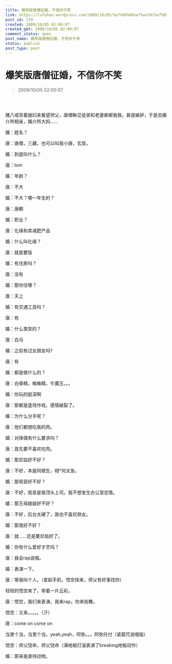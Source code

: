 ```yaml
---
title: 爆笑版唐僧征婚，不信你不笑
link: https://lufuhao.wordpress.com/2009/10/05/%e7%88%86%e7%ac%91%e7%89%88%e5%94%90%e5%83%a7%e5%be%81%e5%a9%9a%ef%bc%8c%e4%b8%8d%e4%bf%a1%e4%bd%a0%e4%b8%8d%e7%ac%91/
post_id: 174
created: 2009/10/05 02:00:07
created_gmt: 2009/10/05 02:00:07
comment_status: open
post_name: 爆笑版唐僧征婚，不信你不笑
status: publish
post_type: post
---
```


# 爆笑版唐僧征婚，不信你不笑

> 2009/10/05 02:00:07

 

###  


猪八戒背着媳妇来看望师父，唐僧瞅见徒弟和老婆卿卿我我，甚是嫉妒，于是去婚介所相亲，婚介所大妈……

婚：姓名？

唐：唐僧，三藏，也可以叫我小唐，玄奘。

婚：到底叫什么？

唐：tom

婚：年龄？

唐：不大

婚：不大？哪一年生的？

唐：唐朝

婚：职业？

唐：化缘和卖减肥产品

婚：什么叫化缘？

唐：就是要饭

婚：有住房吗？

唐：没有

婚：那你住哪？

唐：天上

婚：有交通工具吗？

唐：有

婚：什么类型的？

唐：白马

婚：之前有过女朋友吗?

唐：有

婚：都是做什么的？

唐：白骨精，蜘蛛精，牛魔王。。。

婚：你玩的挺深啊

唐：那都是逢场作戏，感情破裂了。

婚：为什么分手呢？

唐：他们都想吃我的肉。

婚：对择偶有什么要求吗？

唐：首先要不喜欢吃肉。

婚：那尼姑好不好？

唐：不好，本是同根生，相*何太急。

婚：那观音好不好？

唐：不好，观音是我顶头上司，我不想发生办公室恋情。

婚：那王母娘娘好不好？

唐：不好，后台太硬了，我也不喜欢熟女。

婚：那我好不好？

唐：就……还是要尼姑好了。

婚：你有什么爱好才艺吗？

唐：我会rap说唱。

婚：表演一下。

唐：等我叫个人。（拿起手机，悟空快来，师父有好事找你）

轻轻的悟空来了，带着一片云彩。

唐：悟空，我们来表演，我来rap，你来街舞。

悟空：又来。。。。。（汗）

唐：come on come on

当里个当，当里个当，yeah,yeah，阿弥。。。阿弥托付（紧箍咒说唱版）

悟空：师父饶命，师父饶命（满地板打滚表演了breaking地板动作）

婚：原来是虐待动物。
